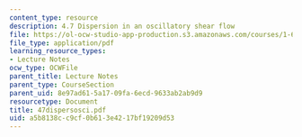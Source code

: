 ```yaml
---
content_type: resource
description: 4.7 Dispersion in an oscillatory shear flow
file: https://ol-ocw-studio-app-production.s3.amazonaws.com/courses/1-63-advanced-fluid-dynamics-of-the-environment-fall-2002/a5b8138cc9cf0b613e4217bf19209d53_47dispersosci.pdf
file_type: application/pdf
learning_resource_types:
- Lecture Notes
ocw_type: OCWFile
parent_title: Lecture Notes
parent_type: CourseSection
parent_uid: 8e97ad61-5a17-09fa-6ecd-9633ab2ab9d9
resourcetype: Document
title: 47dispersosci.pdf
uid: a5b8138c-c9cf-0b61-3e42-17bf19209d53
---
```

